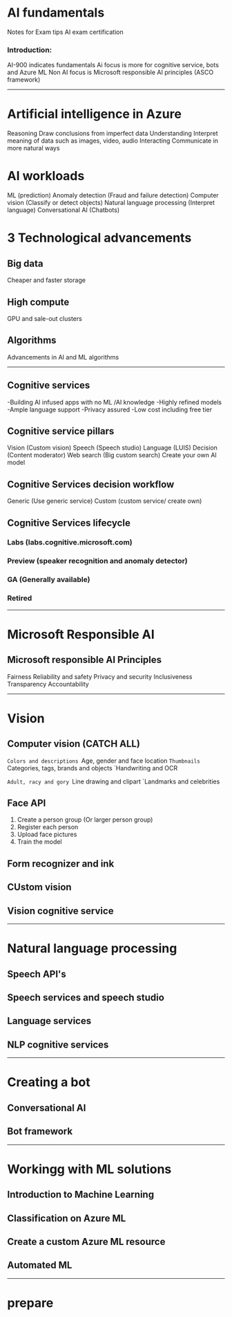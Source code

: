 # AI fundamentals
Notes for Exam tips AI exam certification

### Introduction:
 AI-900 indicates fundamentals
Ai focus is more for cognitive service, bots and Azure ML
Non AI focus is Microsoft responsible AI principles (ASCO framework)

***************************************************

# Artificial intelligence in Azure
Reasoning
	Draw conclusions from imperfect data
Understanding
	Interpret meaning of data such as images, video, audio
Interacting
	Communicate in more natural ways

# AI workloads
ML (prediction)
Anomaly detection (Fraud and failure detection)
Computer vision (Classify or detect objects)
Natural language processing (Interpret language)
Conversational AI (Chatbots)


# 3 Technological advancements
## Big data
Cheaper and faster storage

## High compute
GPU and sale-out clusters

## Algorithms
Advancements in AI and ML algorithms

*******************************************************

## Cognitive services
-Building AI infused apps with no ML /AI knowledge
-Highly refined models
-Ample language support
-Privacy assured
-Low cost including free tier

## Cognitive service pillars
Vision (Custom vision)
Speech (Speech studio)
Language (LUIS)
Decision (Content moderator)
Web search (Big custom search)
Create your own AI model

## Cognitive Services decision workflow
Generic (Use generic service)
Custom (custom service/ create own)

## Cognitive Services lifecycle
### Labs (labs.cognitive.microsoft.com)
### Preview (speaker recognition and anomaly detector)
### GA (Generally available)
### Retired

****************************************

# Microsoft Responsible AI
## Microsoft responsible AI Principles
Fairness
Reliability and safety
Privacy and security
Inclusiveness
Transparency
Accountability

***************************************

# Vision
## Computer vision (CATCH ALL)
`Colors and descriptions
`Age, gender and face location
`Thumbnails
`Categories, tags, brands and objects
`Handwriting and OCR

`Adult, racy and gory
`Line drawing and clipart
`Landmarks and celebrities

## Face API
1. Create a person group (Or larger person group)
2. Register each person
3. Upload face pictures
4. Train the model

## Form recognizer and ink

## CUstom vision

## Vision cognitive service

**********************************
# Natural language processing


## Speech API's

## Speech services and speech studio

## Language services

## NLP cognitive services

************************************
# Creating a bot

## Conversational AI

## Bot framework

************************************
# Workingg with ML solutions

## Introduction to Machine Learning

## Classification on Azure ML

## Create a custom Azure ML resource

## Automated ML

*************************************
# prepare
